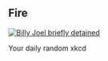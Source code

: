 ## Fire
[![Billy Joel briefly detained](https://imgs.xkcd.com/comics/fire.png)](https://xkcd.com/1794/ "Billy Joel briefly detained")

Your daily random xkcd
